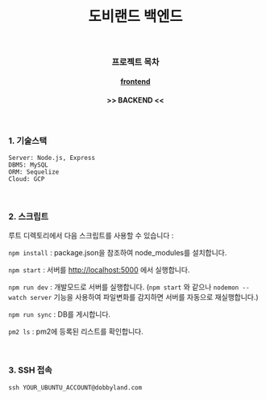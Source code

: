 ﻿<h1 align="center">도비랜드 백엔드</h1>

<br />

<h3 align="center">프로젝트 목차</h3>
<h4 align="center"><a href="https://github.com/dobbyland/dobbyland_frontend_react">frontend</a></h4>
<h4 align="center"> >> BACKEND << </h4>

<br />

### 1. 기술스택

```plaintext
Server: Node.js, Express
DBMS: MySQL
ORM: Sequelize
Cloud: GCP
```

<br />

### 2. 스크립트

루트 디렉토리에서 다음 스크립트를 사용할 수 있습니다 :

`npm install` : package.json을 참조하여 node_modules를 설치합니다.

`npm start` : 서버를 [http://localhost:5000](http://localhost:5000) 에서 실행합니다.

`npm run dev` : 개발모드로 서버를 실행합니다. (`npm start` 와 같으나 `nodemon --watch server` 기능을 사용하여 파일변화를 감지하면 서버를 자동으로 재실행합니다.)

`npm run sync` : DB를 게시합니다.

`pm2 ls` : pm2에 등록된 리스트를 확인합니다.

<br />

### 3. SSH 접속

 `ssh YOUR_UBUNTU_ACCOUNT@dobbyland.com`

<br />
